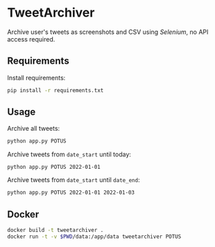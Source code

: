 # TweetArchiver
Archive user's tweets as screenshots and CSV using *Selenium*, no API access required.

## Requirements
Install requirements:
```bash
pip install -r requirements.txt
```

## Usage
Archive all tweets:
```bash
python app.py POTUS
```

Archive tweets from `date_start` until today:
```
python app.py POTUS 2022-01-01
```

Archive tweets from `date_start` until `date_end`:
```bash
python app.py POTUS 2022-01-01 2022-01-03
```

## Docker
```bash
docker build -t tweetarchiver .
docker run -t -v $PWD/data:/app/data tweetarchiver POTUS
```
